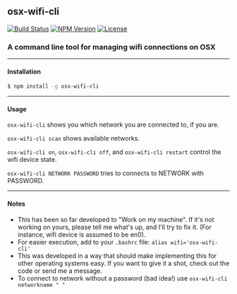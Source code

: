 ## osx-wifi-cli

[![Build Status](https://travis-ci.org/danyshaanan/osx-wifi-cli.png)](https://travis-ci.org/danyshaanan/osx-wifi-cli)
[![NPM Version](https://img.shields.io/npm/v/osx-wifi-cli.svg?style=flat)](https://npmjs.org/package/osx-wifi-cli)
[![License](http://img.shields.io/npm/l/osx-wifi-cli.svg?style=flat)](LICENSE)

### A command line tool for managing wifi connections on OSX

* * *
#### Installation
```bash
$ npm install -g osx-wifi-cli
```
* * *
#### Usage

`osx-wifi-cli` shows you which network you are connected to, if you are.

`osx-wifi-cli scan` shows available networks.

`osx-wifi-cli on`, `osx-wifi-cli off`, and `osx-wifi-cli restart` control the wifi device state.

`osx-wifi-cli NETWORK PASSWORD` tries to connects to NETWORK with PASSWORD.

* * *
#### Notes
* This has been so far developed to "Work on my machine". If it's not working on yours, please tell me what's up, and I'll try to fix it. (For instance, wifi device is assumed to be en0).
* For easier execution, add to your `.bashrc` file: `alias wifi='osx-wifi-cli'`
* This was developed in a way that should make implementing this for other operating systems easy. If you want to give it a shot, check out the code or send me a message.
* To connect to network without a password (bad idea!) use `osx-wifi-cli networkname " "`
